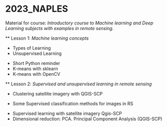 # 2023_NAPLES
Material for course: _Introductory course to Machine learning and Deep Learning subjects with examples in remote sensing._

** Lesson 1: *_Machine learning concepts_*
  + Types of Learning
  + Unsupervised Learning

  * Short Python reminder
  * K-means with sklearn
  * K-means with OpenCV

** Lesson 2: *_Supervised and unsupervised learning in remote sensing_*
  * Clustering satellite imagery with QGIS-SCP

  + Some Supervised classification methods for images in RS

  * Supervised learning with satellite imagery Qgis-SCP
  * Dimensional reduction: PCA. Principal Component Analysis (QGIS-SCP)


  

